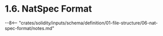 <!-- This file is generated automatically by infrastructure scripts. Please don't edit by hand. -->

# 1.6. NatSpec Format

--8<-- "crates/solidity/inputs/schema/definition/01-file-structure/06-nat-spec-format/notes.md"
